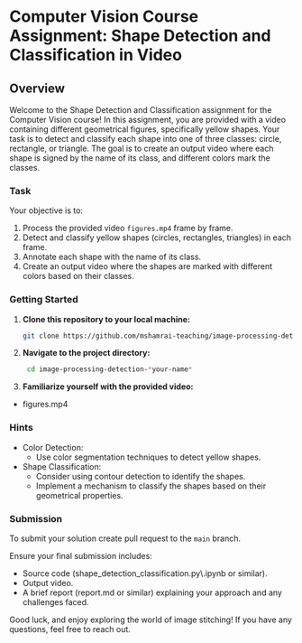 # Computer Vision Course Assignment: Shape Detection and Classification in Video

## Overview

Welcome to the Shape Detection and Classification assignment for the Computer Vision course! In this assignment, you are provided with a video containing different geometrical figures, specifically yellow shapes. Your task is to detect and classify each shape into one of three classes: circle, rectangle, or triangle. The goal is to create an output video where each shape is signed by the name of its class, and different colors mark the classes.

### Task

Your objective is to:

1. Process the provided video `figures.mp4` frame by frame.
2. Detect and classify yellow shapes (circles, rectangles, triangles) in each frame.
3. Annotate each shape with the name of its class.
4. Create an output video where the shapes are marked with different colors based on their classes.

### Getting Started

1. **Clone this repository to your local machine:**

     ```bash
     git clone https://github.com/mshamrai-teaching/image-processing-detection-*your-name*
     ```
2. **Navigate to the project directory:**
      ```bash
       cd image-processing-detection-*your-name*
      ```

3. **Familiarize yourself with the provided video:**
* figures.mp4


### Hints
* Color Detection:
  * Use color segmentation techniques to detect yellow shapes.
* Shape Classification:
  * Consider using contour detection to identify the shapes.
  * Implement a mechanism to classify the shapes based on their geometrical properties.


### Submission
To submit your solution create pull request to the `main` branch.  

Ensure your final submission includes:

* Source code (shape_detection_classification.py\\.ipynb or similar).
* Output video.
* A brief report (report.md or similar) explaining your approach and any challenges faced.


Good luck, and enjoy exploring the world of image stitching! If you have any questions, feel free to reach out.
